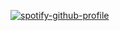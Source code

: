 [![spotify-github-profile](https://spotify-github-profile.kittinanx.com/api/view?uid=elq9bkrhs993g23o6sgrplm8t&cover_image=true&theme=default&show_offline=false&background_color=121212&interchange=false)](https://github.com/kittinan/spotify-github-profile)
